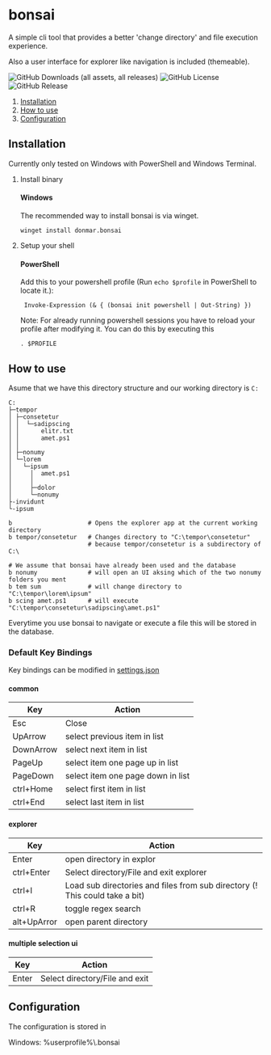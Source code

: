 ﻿# bonsai

A simple cli tool that provides a better 'change directory' and file execution experience.

Also a user interface for explorer like navigation is included (themeable).

![GitHub Downloads (all assets, all releases)](https://img.shields.io/github/downloads/Mario185/bonsai/total?logo=github&style=flat-squared)
![GitHub License](https://img.shields.io/github/license/Mario185/bonsai)
![GitHub Release](https://img.shields.io/github/v/release/Mario185/bonsai?include_prereleases)

1. [Installation](#installation)
2. [How to use](#how-to-use) 
3. [Configuration](#configuration)


## Installation

Currently only tested on Windows with PowerShell and Windows Terminal.

1. Install binary

    #### Windows

    The recommended way to install bonsai is via winget.
    ```
    winget install donmar.bonsai
    ```
1. Setup your shell
    #### PowerShell
     
    Add this to your powershell profile (Run `echo $profile` in PowerShell to locate it.):

   ```pwsh
    Invoke-Expression (& { (bonsai init powershell | Out-String) })
    ```

    Note: For already running powershell sessions you have to reload your profile after modifying it. You can do this by executing this 
    ```pwsh
    . $PROFILE
    ```
## How to use

Asume that we have this directory structure and our working directory is `C:`

```pwsh
C:
├─tempor
│ ├─consetetur
│ │  └─sadipscing
│ │      elitr.txt
│ │      amet.ps1
│ │
│ ├─nonumy
│ └─lorem
│   └─ipsum
│     │  amet.ps1
│     │
│     ├─dolor
│     └─nonumy
├-invidunt 
└-ipsum
```

```pwsh
b                     # Opens the explorer app at the current working directory
b tempor/consetetur   # Changes directory to "C:\tempor\consetetur" 
                      # because tempor/consetetur is a subdirectory of C:\ 

# We assume that bonsai have already been used and the database
b nonumy              # will open an UI aksing which of the two nonumy folders you ment
b tem sum             # will change directory to "C:\tempor\lorem\ipsum"
b scing amet.ps1      # will execute "C:\tempor\consetetur\sadipscing\amet.ps1"
```
Everytime you use bonsai to navigate or execute a file this will be stored in the database.

### Default Key Bindings

Key bindings can be modified in [settings.json](#configuration)

#### common

| Key        | Action              |
| ---------- | ------------------- |
| Esc | Close |
| UpArrow | select previous item in list |
| DownArrow | select next item in list |
| PageUp | select item one page up in list |
| PageDown| select item one page down in list |
| ctrl+Home | select first item in list |
| ctrl+End | select last item in list |

#### explorer

| Key        | Action              |
| ---------- | ------------------- |
| Enter | open directory in explor |
| ctrl+Enter | Select directory/File and exit explorer |
| ctrl+I     | Load sub directories and files from sub directory (! This could take a bit)|
| ctrl+R     | toggle regex search | 
| alt+UpArror | open parent directory |

#### multiple selection ui

| Key        | Action              |
| ---------- | ------------------- |
| Enter | Select directory/File and exit  |

## Configuration

The configuration is stored in

Windows: %userprofile%\\.bonsai